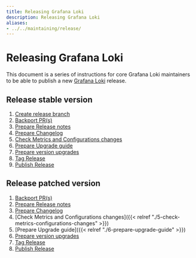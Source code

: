 ```yaml
---
title: Releasing Grafana Loki
description: Releasing Grafana Loki
aliases:
- ../../maintaining/release/
---
```

# Releasing Grafana Loki

This document is a series of instructions for core Grafana Loki maintainers to be able
to publish a new [Grafana Loki](https://github.com/grafana/loki) release.

## Release stable version

1. [Create release branch](./1-create-release-branch.md)
1. [Backport PR(s)](./2-backport-prs.md)
1. [Prepare Release notes](./3-prepare-release-notes.md)
1. [Prepare Changelog](./4-prepare-changelog.md)
1. [Check Metrics and Configurations changes](./5-check-metrics-configurations-changes.md)
1. [Prepare Upgrade guide](./6-prepare-upgrade-guide.md)
1. [Prepare version upgrades](./7-prepare-version-upgrades.md)
1. [Tag Release](./8-tag-release.md)
1. [Publish Release](./9-publish-release.md)

## Release patched version

1. [Backport PR(s)](./2-backport-prs.md)
1. [Prepare Release notes](./3-prepare-release-notes.md)
1. [Prepare Changelog](./4-prepare-changelog.md)
1. [Check Metrics and Configurations changes]({{< relref "./5-check-metrics-configurations-changes" >}})
1. [Prepare Upgrade guide]({{< relref "./6-prepare-upgrade-guide" >}})
1. [Prepare version upgrades](./7-prepare-version-upgrades.md)
1. [Tag Release](./8-tag-release.md)
1. [Publish Release](./9-publish-release.md)
